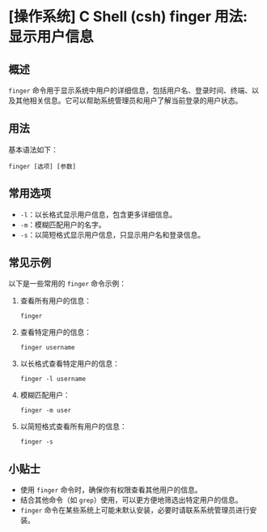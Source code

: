 # [操作系统] C Shell (csh) finger 用法: 显示用户信息

## 概述
`finger` 命令用于显示系统中用户的详细信息，包括用户名、登录时间、终端、以及其他相关信息。它可以帮助系统管理员和用户了解当前登录的用户状态。

## 用法
基本语法如下：
```
finger [选项] [参数]
```

## 常用选项
- `-l`：以长格式显示用户信息，包含更多详细信息。
- `-m`：模糊匹配用户的名字。
- `-s`：以简短格式显示用户信息，只显示用户名和登录信息。

## 常见示例
以下是一些常用的 `finger` 命令示例：

1. 查看所有用户的信息：
   ```shell
   finger
   ```

2. 查看特定用户的信息：
   ```shell
   finger username
   ```

3. 以长格式查看特定用户的信息：
   ```shell
   finger -l username
   ```

4. 模糊匹配用户：
   ```shell
   finger -m user
   ```

5. 以简短格式查看所有用户的信息：
   ```shell
   finger -s
   ```

## 小贴士
- 使用 `finger` 命令时，确保你有权限查看其他用户的信息。
- 结合其他命令（如 `grep`）使用，可以更方便地筛选出特定用户的信息。
- `finger` 命令在某些系统上可能未默认安装，必要时请联系系统管理员进行安装。